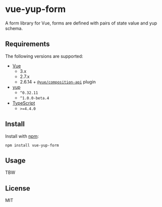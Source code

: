 # vue-yup-form
A form library for Vue, forms are defined with pairs of state value and yup schema.

## Requirements
The following versions are supported:

- [Vue](https://www.npmjs.com/package/vue)
  - 3.x
  - 2.7.x
  - 2.6.14 + [`@vue/composition-api`](https://www.npmjs.com/package/@vue/composition-api) plugin
- [yup](https://www.npmjs.com/package/yup)
  - `^0.32.11`
  - `^1.0.0-beta.4`
- [TypeScript](https://www.npmjs.com/package/typescript)
  - `>=4.4.0`

## Install
Install with [npm](https://www.npmjs.com/):

```
npm install vue-yup-form
```

## Usage
TBW

## License
MIT
